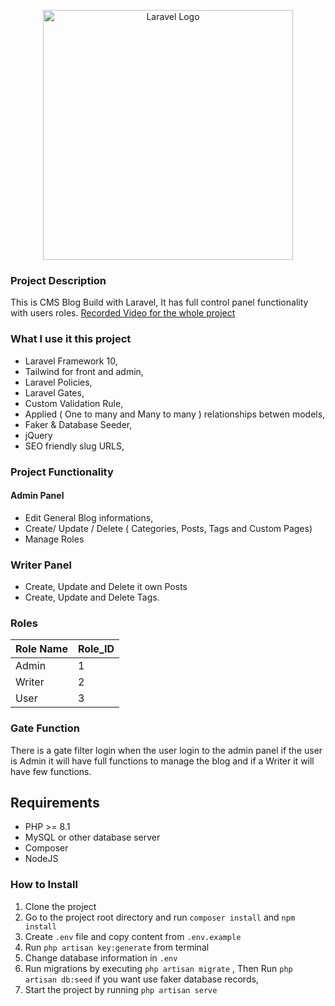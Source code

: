 <p align="center"><a href="https://laravel.com" target="_blank"><img src="https://raw.githubusercontent.com/laravel/art/master/logo-lockup/5%20SVG/2%20CMYK/1%20Full%20Color/laravel-logolockup-cmyk-red.svg" width="400" alt="Laravel Logo"></a></p>

### Project Description
This is CMS Blog Build with Laravel, It has full control panel functionality with users roles.
[Recorded Video for the whole project](https://youtu.be/HUvpQ2WR9rg "Recorded Video for the whole project")

### What I use it this project
- Laravel Framework 10,
- Tailwind for front and admin,
- Laravel Policies,
- Laravel Gates,
- Custom Validation Rule,
- Applied ( One to many and Many to many ) relationships betwen models,
- Faker & Database Seeder,
- jQuery
- SEO friendly slug URLS,

### Project Functionality
#### Admin Panel
- Edit General Blog informations,
- Create/ Update / Delete ( Categories, Posts, Tags and Custom Pages)
- Manage Roles

### Writer Panel
- Create, Update and Delete it own Posts
- Create, Update and Delete Tags.

### Roles
                    
Role Name  | Role_ID
------------- | -------------
Admin  | 1
Writer | 2 
User | 3
                

### Gate Function
There is a gate filter login when the user login to the admin panel if the user is Admin it will have full functions to manage the blog and if a Writer it will have few functions.

## Requirements
- PHP >= 8.1
- MySQL or other database server
- Composer
- NodeJS

### How to Install
1. Clone the project
2. Go to the project root directory and run `composer install` and `npm install`
3. Create `.env` file and copy content from `.env.example`
4. Run `php artisan key:generate` from terminal
5. Change database information in `.env`
6. Run migrations by executing `php artisan migrate` , Then Run  `php artisan db:seed` if you want use faker database records,
7. Start the project by running `php artisan serve`


